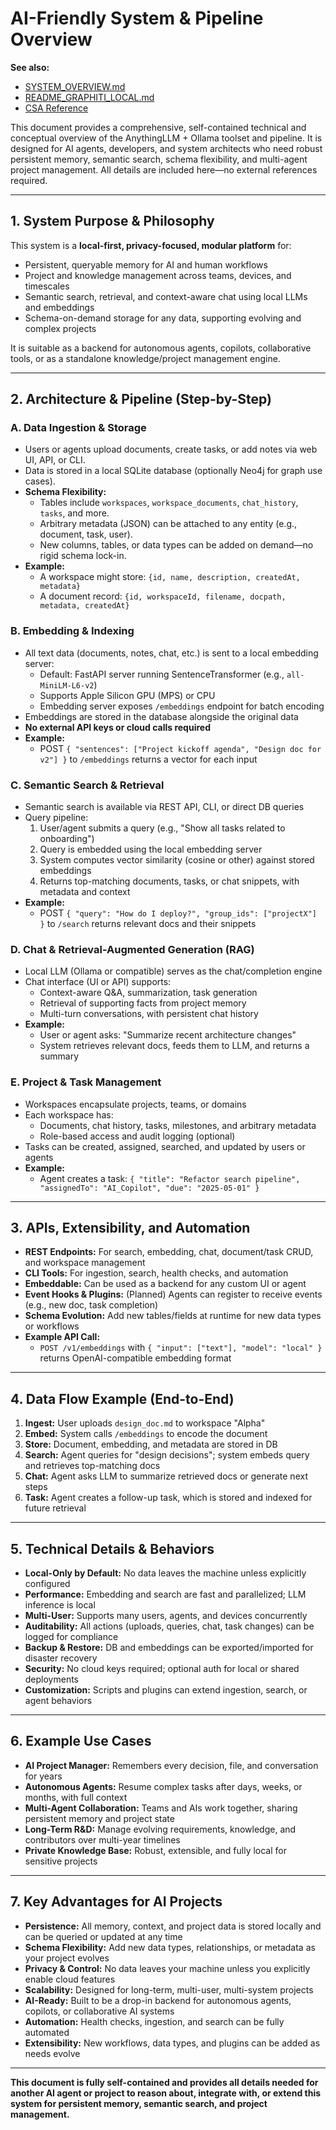 # AI-Friendly System & Pipeline Overview

**See also:**
- [SYSTEM_OVERVIEW.md](SYSTEM_OVERVIEW.md)
- [README_GRAPHITI_LOCAL.md](README_GRAPHITI_LOCAL.md)
- [CSA Reference](CSA.md)


This document provides a comprehensive, self-contained technical and conceptual overview of the AnythingLLM + Ollama toolset and pipeline. It is designed for AI agents, developers, and system architects who need robust persistent memory, semantic search, schema flexibility, and multi-agent project management. All details are included here—no external references required.

---

## 1. System Purpose & Philosophy

This system is a **local-first, privacy-focused, modular platform** for:
- Persistent, queryable memory for AI and human workflows
- Project and knowledge management across teams, devices, and timescales
- Semantic search, retrieval, and context-aware chat using local LLMs and embeddings
- Schema-on-demand storage for any data, supporting evolving and complex projects

It is suitable as a backend for autonomous agents, copilots, collaborative tools, or as a standalone knowledge/project management engine.

---

## 2. Architecture & Pipeline (Step-by-Step)

### **A. Data Ingestion & Storage**
- Users or agents upload documents, create tasks, or add notes via web UI, API, or CLI.
- Data is stored in a local SQLite database (optionally Neo4j for graph use cases).
- **Schema Flexibility:**
  - Tables include `workspaces`, `workspace_documents`, `chat_history`, `tasks`, and more.
  - Arbitrary metadata (JSON) can be attached to any entity (e.g., document, task, user).
  - New columns, tables, or data types can be added on demand—no rigid schema lock-in.
- **Example:**
  - A workspace might store: `{id, name, description, createdAt, metadata}`
  - A document record: `{id, workspaceId, filename, docpath, metadata, createdAt}`

### **B. Embedding & Indexing**
- All text data (documents, notes, chat, etc.) is sent to a local embedding server:
  - Default: FastAPI server running SentenceTransformer (e.g., `all-MiniLM-L6-v2`)
  - Supports Apple Silicon GPU (MPS) or CPU
  - Embedding server exposes `/embeddings` endpoint for batch encoding
- Embeddings are stored in the database alongside the original data
- **No external API keys or cloud calls required**
- **Example:**
  - POST `{ "sentences": ["Project kickoff agenda", "Design doc for v2"] }` to `/embeddings` returns a vector for each input

### **C. Semantic Search & Retrieval**
- Semantic search is available via REST API, CLI, or direct DB queries
- Query pipeline:
  1. User/agent submits a query (e.g., "Show all tasks related to onboarding")
  2. Query is embedded using the local embedding server
  3. System computes vector similarity (cosine or other) against stored embeddings
  4. Returns top-matching documents, tasks, or chat snippets, with metadata and context
- **Example:**
  - POST `{ "query": "How do I deploy?", "group_ids": ["projectX"] }` to `/search` returns relevant docs and their snippets

### **D. Chat & Retrieval-Augmented Generation (RAG)**
- Local LLM (Ollama or compatible) serves as the chat/completion engine
- Chat interface (UI or API) supports:
  - Context-aware Q&A, summarization, task generation
  - Retrieval of supporting facts from project memory
  - Multi-turn conversations, with persistent chat history
- **Example:**
  - User or agent asks: "Summarize recent architecture changes"
  - System retrieves relevant docs, feeds them to LLM, and returns a summary

### **E. Project & Task Management**
- Workspaces encapsulate projects, teams, or domains
- Each workspace has:
  - Documents, chat history, tasks, milestones, and arbitrary metadata
  - Role-based access and audit logging (optional)
- Tasks can be created, assigned, searched, and updated by users or agents
- **Example:**
  - Agent creates a task: `{ "title": "Refactor search pipeline", "assignedTo": "AI_Copilot", "due": "2025-05-01" }`

---

## 3. APIs, Extensibility, and Automation

- **REST Endpoints:** For search, embedding, chat, document/task CRUD, and workspace management
- **CLI Tools:** For ingestion, search, health checks, and automation
- **Embeddable:** Can be used as a backend for any custom UI or agent
- **Event Hooks & Plugins:** (Planned) Agents can register to receive events (e.g., new doc, task completion)
- **Schema Evolution:** Add new tables/fields at runtime for new data types or workflows
- **Example API Call:**
  - `POST /v1/embeddings` with `{ "input": ["text"], "model": "local" }` returns OpenAI-compatible embedding format

---

## 4. Data Flow Example (End-to-End)

1. **Ingest:** User uploads `design_doc.md` to workspace "Alpha"
2. **Embed:** System calls `/embeddings` to encode the document
3. **Store:** Document, embedding, and metadata are stored in DB
4. **Search:** Agent queries for "design decisions"; system embeds query and retrieves top-matching docs
5. **Chat:** Agent asks LLM to summarize retrieved docs or generate next steps
6. **Task:** Agent creates a follow-up task, which is stored and indexed for future retrieval

---

## 5. Technical Details & Behaviors

- **Local-Only by Default:** No data leaves the machine unless explicitly configured
- **Performance:** Embedding and search are fast and parallelized; LLM inference is local
- **Multi-User:** Supports many users, agents, and devices concurrently
- **Auditability:** All actions (uploads, queries, chat, task changes) can be logged for compliance
- **Backup & Restore:** DB and embeddings can be exported/imported for disaster recovery
- **Security:** No cloud keys required; optional auth for local or shared deployments
- **Customization:** Scripts and plugins can extend ingestion, search, or agent behaviors

---

## 6. Example Use Cases

- **AI Project Manager:** Remembers every decision, file, and conversation for years
- **Autonomous Agents:** Resume complex tasks after days, weeks, or months, with full context
- **Multi-Agent Collaboration:** Teams and AIs work together, sharing persistent memory and project state
- **Long-Term R&D:** Manage evolving requirements, knowledge, and contributors over multi-year timelines
- **Private Knowledge Base:** Robust, extensible, and fully local for sensitive projects

---

## 7. Key Advantages for AI Projects

- **Persistence:** All memory, context, and project data is stored locally and can be queried or updated at any time
- **Schema Flexibility:** Add new data types, relationships, or metadata as your project evolves
- **Privacy & Control:** No data leaves your machine unless you explicitly enable cloud features
- **Scalability:** Designed for long-term, multi-user, multi-system projects
- **AI-Ready:** Built to be a drop-in backend for autonomous agents, copilots, or collaborative AI systems
- **Automation:** Health checks, ingestion, and search can be fully automated
- **Extensibility:** New workflows, data types, and plugins can be added as needs evolve

---

**This document is fully self-contained and provides all details needed for another AI agent or project to reason about, integrate with, or extend this system for persistent memory, semantic search, and project management.**

